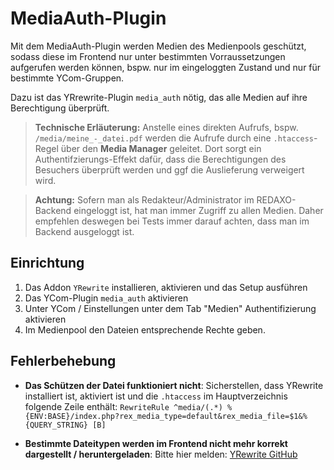 # MediaAuth-Plugin

Mit dem MediaAuth-Plugin werden Medien des Medienpools geschützt, sodass diese im Frontend nur unter bestimmten Vorraussetzungen aufgerufen werden können, bspw. nur im eingeloggten Zustand und nur für bestimmte YCom-Gruppen.

Dazu ist das YRrewrite-Plugin `media_auth` nötig, das alle Medien auf ihre Berechtigung überprüft. 

> **Technische Erläuterung:** Anstelle eines direkten Aufrufs, bspw. `/media/meine_-_datei.pdf` werden die Aufrufe durch eine `.htaccess`-Regel über den **Media Manager** geleitet. Dort sorgt ein Authentifzierungs-Effekt dafür, dass die Berechtigungen des Besuchers überprüft werden und ggf die Auslieferung verweigert wird.

> **Achtung:** Sofern man als Redakteur/Administrator im REDAXO-Backend eingeloggt ist, hat man immer Zugriff zu allen Medien. Daher empfehlen deswegen bei Tests immer darauf achten, dass man im Backend ausgeloggt ist.

## Einrichtung

1. Das Addon `YRewrite` installieren, aktivieren und das Setup ausführen
2. Das YCom-Plugin `media_auth` aktivieren
3. Unter YCom / Einstellungen unter dem Tab "Medien" Authentifizierung aktivieren
4. Im Medienpool den Dateien entsprechende Rechte geben.

## Fehlerbehebung

* **Das Schützen der Datei funktioniert nicht**: Sicherstellen, dass YRewrite installiert ist, aktiviert ist und die `.htaccess` im Hauptverzeichnis folgende Zeile enthält: 
`RewriteRule ^media/(.*) %{ENV:BASE}/index.php?rex_media_type=default&rex_media_file=$1&%{QUERY_STRING} [B]`

* **Bestimmte Dateitypen werden im Frontend nicht mehr korrekt dargestellt / heruntergeladen**: Bitte hier melden: [YRewrite GitHub](https://github.com/yakamara/redaxo_yrewrite/issues/235)
